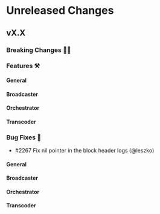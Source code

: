 # Unreleased Changes

## vX.X

### Breaking Changes 🚨🚨

### Features ⚒

#### General

#### Broadcaster

#### Orchestrator

#### Transcoder

### Bug Fixes 🐞
- \#2267 Fix nil pointer in the block header logs (@leszko)

#### General

#### Broadcaster

#### Orchestrator

#### Transcoder
